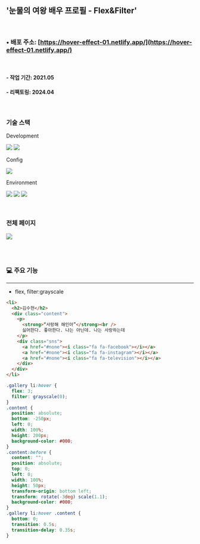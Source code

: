 ## '눈물의 여왕 배우 프로필 - Flex&Filter'

<br>

### • 배포 주소: [https://hover-effect-01.netlify.app/](https://hover-effect-01.netlify.app/)

<br>

#### - 작업 기간: 2021.05

#### - 리팩토링: 2024.04

<br>

### 기술 스택

Development

<p>
<img src="https://img.shields.io/badge/HTML5-E34F26?style=flat&logo=HTML5&logoColor=white" />
<img src="https://img.shields.io/badge/CSS3-1572B6?style=flat&logo=CSS3&logoColor=white" />
</p>

Config

<p>
<img src="https://img.shields.io/badge/npm-CB3837?style=flat&logo=npm&logoColor=white"/></a>
</p>

Environment

<p>
<img src="https://img.shields.io/badge/Visual Studio Code-007ACC?style=flat&logo=Visual Studio Code&logoColor=white"/></a>
<img src="https://img.shields.io/badge/Git-F05032?style=flat&logo=Git&logoColor=white"/></a>
<img src="https://img.shields.io/badge/GitHub-181717?style=flat&logo=GitHub&logoColor=white"/></a>
</p>
<br>

### 전체 페이지

<img src="https://github.com/azure0929/hover-effect-01/assets/128226527/cb1ac410-a530-41ce-bcbc-59364abaff6c" />

<br><br>

### 💻 주요 기능

---

- flex, filter:grayscale

```html
<li>
  <h2>김수현</h2>
  <div class="content">
    <p>
      <strong>“사랑해 해인아”</strong><br />
      싫어한다. 좋아한다. 나는 아닌데. 나는 사랑하는데
    </p>
    <div class="sns">
      <a href="#none"><i class="fa fa-facebook"></i></a>
      <a href="#none"><i class="fa fa-instagram"></i></a>
      <a href="#none"><i class="fa fa-television"></i></a>
    </div>
  </div>
</li>
```

```css
.gallery li:hover {
  flex: 3;
  filter: grayscale(0);
}
.content {
  position: absolute;
  bottom: -250px;
  left: 0;
  width: 100%;
  height: 200px;
  background-color: #000;
}
.content:before {
  content: "";
  position: absolute;
  top: 0;
  left: 0;
  width: 100%;
  height: 50px;
  transform-origin: bottom left;
  transform: rotate(-3deg) scale(1.1);
  background-color: #000;
}
.gallery li:hover .content {
  bottom: 0;
  transition: 0.5s;
  transition-delay: 0.35s;
}
```
